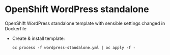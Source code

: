 # OpenShift WordPress standalone 

OpenShift WordPress standalone template with sensible settings changed in Dockerfile

* Create & install template:

  ``
  oc process -f wordpress-standalone.yml | oc apply -f - 
  ``

